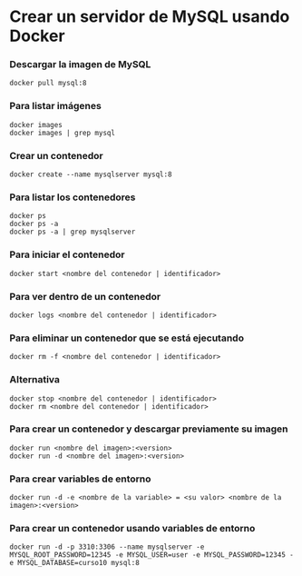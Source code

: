 # Crear un servidor de MySQL usando Docker

### Descargar la imagen de MySQL

```
docker pull mysql:8
```

### Para listar imágenes

```
docker images
docker images | grep mysql
```

### Crear un contenedor

```
docker create --name mysqlserver mysql:8
```

### Para listar los contenedores

```
docker ps
docker ps -a
docker ps -a | grep mysqlserver
```

### Para iniciar el contenedor

```
docker start <nombre del contenedor | identificador>
```

### Para ver dentro de un contenedor

```
docker logs <nombre del contenedor | identificador>
```

### Para eliminar un contenedor que se está ejecutando

```
docker rm -f <nombre del contenedor | identificador>
```

### Alternativa

```
docker stop <nombre del contenedor | identificador>
docker rm <nombre del contenedor | identificador>
```

### Para crear un contenedor y descargar previamente su imagen

```
docker run <nombre del imagen>:<version>
docker run -d <nombre del imagen>:<version>
```

### Para crear variables de entorno

```
docker run -d -e <nombre de la variable> = <su valor> <nombre de la imagen>:<version>
```

### Para crear un contenedor usando variables de entorno

```
docker run -d -p 3310:3306 --name mysqlserver -e MYSQL_ROOT_PASSWORD=12345 -e MYSQL_USER=user -e MYSQL_PASSWORD=12345 -e MYSQL_DATABASE=curso10 mysql:8
```
